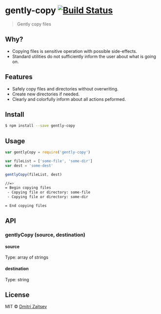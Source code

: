 # gently-copy [![Build Status](https://travis-ci.org/dmitriz/gently-copy.svg?branch=master)](https://travis-ci.org/dmitriz/gently-copy)

> Gently copy files


## Why?
- Copying files is sensitive operation with possible side-effects.
- Standard utilities do not sufficiently inform the user about what is going on.


## Features
- Safely copy files and directories without overwriting.
- Create new directories if needed.
- Clearly and colorfully inform about all actions peformed.


## Install

```sh
$ npm install --save gently-copy
```


## Usage

```js
var gentlyCopy = require('gently-copy')

var fileList = ['some-file', 'some-dir']
var dest = 'some-dest'

gentlyCopy(fileList, dest)
```

```sh
//=> 
= Begin copying files
 - Copying file or directory: some-file
 - Copying file or directory: some-dir

= End copying files

```

## API

### gentlyCopy (source, destination)

#### source

Type: array of strings

#### destination

Type: string


## License

MIT © [Dmitri Zaitsev](https://github.com/dmitriz)
